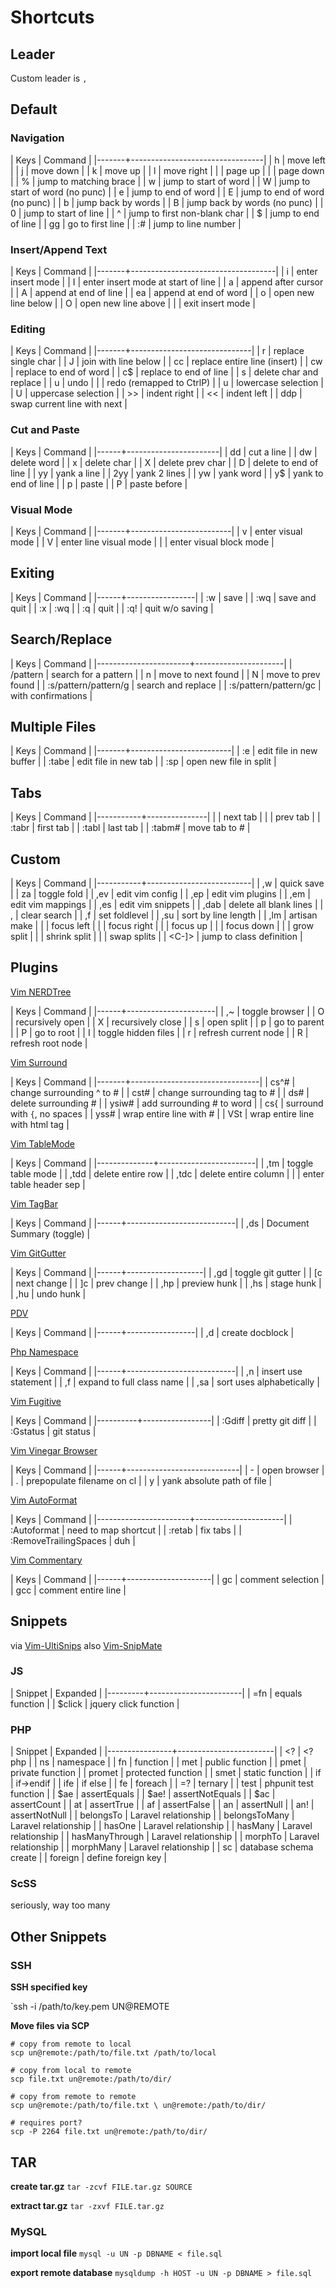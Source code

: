 # Shortcuts

## Leader

Custom leader is `,`

## Default

### Navigation

| Keys  | Command                         |
|-------+---------------------------------|
| h     | move left                       |
| j     | move down                       |
| k     | move up                         |
| l     | move right                      |
| <C-b> | page up                         |
| <C-f> | page down                       |
| %     | jump to matching brace          |
| w     | jump to start of word           |
| W     | jump to start of word (no punc) |
| e     | jump to end of word             |
| E     | jump to end of word (no punc)   |
| b     | jump back by words              |
| B     | jump back by words (no punc)    |
| 0     | jump to start of line           |
| ^     | jump to first non-blank char    |
| $     | jump to end of line             |
| gg    | go to first line                |
| :#    | jump to line number             |

### Insert/Append Text

| Keys  | Command                            |
|-------+------------------------------------|
| i     | enter insert mode                  |
| I     | enter insert mode at start of line |
| a     | append after cursor                |
| A     | append at end of line              |
| ea    | append at end of word              |
| o     | open new line below                |
| O     | open new line above                |
| <esc> | exit insert mode                   |

### Editing

| Keys  | Command                      |
|-------+------------------------------|
| r     | replace single char          |
| J     | join with line below         |
| cc    | replace entire line (insert) |
| cw    | replace to end of word       |
| c$    | replace to end of line       |
| s     | delete char and replace      |
| u     | undo                         |
| <C-r> | redo (remapped to CtrlP)     |
| u     | lowercase selection          |
| U     | uppercase selection          |
| >>    | indent right                 |
| <<    | indent left                  |
| ddp   | swap current line with next  |

### Cut and Paste

| Keys | Command               |
|------+-----------------------|
| dd   | cut a line            |
| dw   | delete word           |
| x    | delete char           |
| X    | delete prev char      |
| D    | delete to end of line |
| yy   | yank a line           |
| 2yy  | yank 2 lines          |
| yw   | yank word             |
| y$   | yank to end of line   |
| p    | paste                 |
| P    | paste before          |

### Visual Mode

| Keys  | Command                 |
|-------+-------------------------|
| v     | enter visual mode       |
| V     | enter line visual mode  |
| <C-v> | enter visual block mode |


## Exiting

| Keys | Command         |
|------+-----------------|
| :w   | save            |
| :wq  | save and quit   |
| :x   | :wq             |
| :q   | quit            |
| :q!  | quit w/o saving |

## Search/Replace

| Keys                  | Command              |
|-----------------------+----------------------|
| /pattern              | search for a pattern |
| n                     | move to next found   |
| N                     | move to prev found   |
| :s/pattern/pattern/g  | search and replace   |
| :s/pattern/pattern/gc | with confirmations   |

## Multiple Files

| Keys  | Command                 |
|-------+-------------------------|
| :e    | edit file in new buffer |
| :tabe | edit file in new tab    |
| :sp   | open new file in split  |

## Tabs

| Keys      | Command       |
|-----------+---------------|
| <C-tab>   | next tab      |
| <C-S-tab> | prev tab      |
| :tabr     | first tab     |
| :tabl     | last tab      |
| :tabm#    | move tab to # |


## Custom

| Keys      | Command                  |
|-----------+--------------------------|
| ,w        | quick save               |
| za        | toggle fold              |
| ,ev       | edit vim config          |
| ,ep       | edit vim plugins         |
| ,em       | edit vim mappings        |
| ,es       | edit vim snippets        |
| ,dab      | delete all blank lines   |
| ,<space>  | clear search             |
| ,f        | set foldlevel            |
| ,su       | sort by line length      |
| ,lm       | artisan make             |
| <C-H>     | focus left               |
| <C-L>     | focus right              |
| <C-K>     | focus up                 |
| <C-J>     | focus down               |
| <S-Right> | grow split               |
| <S-Left>  | shrink split             |
| <C-G>     | swap splits              |
| <C-]>     | jump to class definition |

## Plugins

[Vim NERDTree](https://github.com/scrooloose/nerdtree)

| Keys | Command              |
|------+----------------------|
| ,~   | toggle browser       |
| O    | recursively open     |
| X    | recursively close    |
| s    | open split           |
| p    | go to parent         |
| P    | go to root           |
| I    | toggle hidden files  |
| r    | refresh current node |
| R    | refresh root node    |

[Vim Surround](https://github.com/tpope/vim-surround)

| Keys  | Command                        |
|-------+--------------------------------|
| cs^#  | change surrounding ^ to #      |
| cst#  | change surrounding tag to #    |
| ds#   | delete surrounding #           |
| ysiw# | add surrounding # to word      |
| cs{   | surround with `{`, no spaces   |
| yss#  | wrap entire line with #        |
| VSt   | wrap entire line with html tag |

[Vim TableMode](https://github.com/dhruvasagar/vim-table-mode)

| Keys         | Command                |
|--------------+------------------------|
| ,tm          | toggle table mode      |
| ,tdd         | delete entire row      |
| ,tdc         | delete entire column   |
| <pipe><pipe> | enter table header sep |

[Vim TagBar](https://github.com/majutsushi/tagbar)

| Keys | Command                   |
|------+---------------------------|
| ,ds  | Document Summary (toggle) |

[Vim GitGutter](https://github.com/airblade/vim-gitgutter)

| Keys | Command           |
|------+-------------------|
| ,gd  | toggle git gutter |
| [c   | next change       |
| ]c   | prev change       |
| ,hp  | preview hunk      |
| ,hs  | stage hunk        |
| ,hu  | undo hunk         |

[PDV](https://github.com/tobyS/pdv)

| Keys | Command         |
|------+-----------------|
| ,d   | create docblock |

[Php Namespace](https://github.com/arnaud-lb/vim-php-namespace)

| Keys | Command                   |
|------+---------------------------|
| ,n   | insert use statement      |
| ,f   | expand to full class name |
| ,sa  | sort uses alphabetically  |

[Vim Fugitive](https://github.com/tpope/vim-fugitive)

| Keys     | Command         |
|----------+-----------------|
| :Gdiff   | pretty git diff |
| :Gstatus | git status      |

[Vim Vinegar Browser](https://github.com/tpope/vim-vinegar)

| Keys | Command                    |
|------+----------------------------|
| -    | open browser               |
| .    | prepopulate filename on cl |
| y    | yank absolute path of file |

[Vim AutoFormat](https://github.com/Chiel92/vim-autoformat)

| Keys                  | Command              |
|-----------------------+----------------------|
| :Autoformat           | need to map shortcut |
| :retab                | fix tabs             |
| :RemoveTrailingSpaces | duh                  |

[Vim Commentary](https://github.com/tpope/vim-commentary)

| Keys | Command             |
|------+---------------------|
| gc   | comment selection   |
| gcc  | comment entire line |

## Snippets

via [Vim-UltiSnips](https://github.com/SirVer/ultisnips)
also [Vim-SnipMate](https://github.com/garbas/vim-snipmate)

### JS

| Snippet | Expanded              |
|---------+-----------------------|
| =fn     | equals function       |
| $click  | jquery click function |

### PHP

| Snippet        | Expanded               |
|----------------+------------------------|
| <?             | <?php                  |
| ns             | namespace              |
| fn             | function               |
| met            | public function        |
| pmet           | private function       |
| promet         | protected function     |
| smet           | static function        |
| if             | if->endif              |
| ife            | if else                |
| fe             | foreach                |
| =?             | ternary                |
| test           | phpunit test function  |
| $ae            | assertEquals           |
| $ae!           | assertNotEquals        |
| $ac            | assertCount            |
| at             | assertTrue             |
| af             | assertFalse            |
| an             | assertNull             |
| an!            | assertNotNull          |
| belongsTo      | Laravel relationship   |
| belongsToMany  | Laravel relationship   |
| hasOne         | Laravel relationship   |
| hasMany        | Laravel relationship   |
| hasManyThrough | Laravel relationship   |
| morphTo        | Laravel relationship   |
| morphMany      | Laravel relationship   |
| sc             | database schema create |
| foreign        | define foreign key     |

### ScSS

seriously, way too many


## Other Snippets

### SSH

**SSH specified key**

`ssh -i /path/to/key.pem UN@REMOTE

**Move files via SCP**

```
# copy from remote to local
scp un@remote:/path/to/file.txt /path/to/local

# copy from local to remote
scp file.txt un@remote:/path/to/dir/

# copy from remote to remote
scp un@remote:/path/to/file.txt \ un@remote:/path/to/dir/

# requires port?
scp -P 2264 file.txt un@remote:/path/to/dir/
```

## TAR

**create tar.gz**
`tar -zcvf FILE.tar.gz SOURCE`

**extract tar.gz**
`tar -zxvf FILE.tar.gz`

### MySQL

**import local file**
`mysql -u UN -p DBNAME < file.sql`

**export remote database**
`mysqldump -h HOST -u UN -p DBNAME > file.sql`


